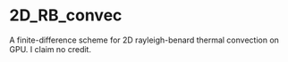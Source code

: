 # 2D_RB_convec
A finite-difference scheme for 2D rayleigh-benard thermal convection on GPU.  I claim no credit.
